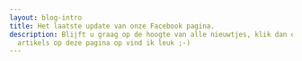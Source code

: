 ```yaml
---
layout: blog-intro
title: Het laatste update van onze Facebook pagina.
description: Blijft u graag op de hoogte van alle nieuwtjes, klik dan onder de
  artikels op deze pagina op vind ik leuk ;-)
---
```

